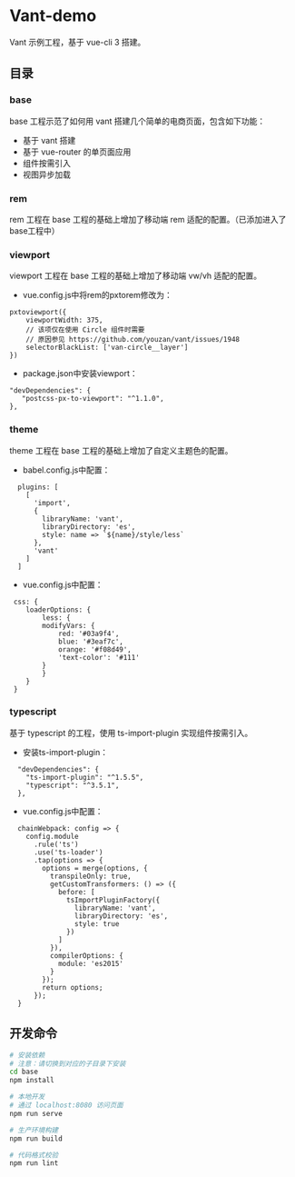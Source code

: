 # Vant-demo
Vant 示例工程，基于 vue-cli 3 搭建。

## 目录

### base

base 工程示范了如何用 vant 搭建几个简单的电商页面，包含如下功能：
- 基于 vant 搭建
- 基于 vue-router 的单页面应用
- 组件按需引入
- 视图异步加载

### rem

rem 工程在 base 工程的基础上增加了移动端 rem 适配的配置。（已添加进入了base工程中）

### viewport

viewport 工程在 base 工程的基础上增加了移动端 vw/vh 适配的配置。
- vue.config.js中将rem的pxtorem修改为：
~~~
pxtoviewport({
    viewportWidth: 375,
    // 该项仅在使用 Circle 组件时需要
    // 原因参见 https://github.com/youzan/vant/issues/1948
    selectorBlackList: ['van-circle__layer']
})
~~~
- package.json中安装viewport：
~~~
"devDependencies": {
   "postcss-px-to-viewport": "^1.1.0",
},
~~~

### theme

theme 工程在 base 工程的基础上增加了自定义主题色的配置。
- babel.config.js中配置：
~~~
  plugins: [
    [
      'import',
      {
        libraryName: 'vant',
        libraryDirectory: 'es',
        style: name => `${name}/style/less`
      },
      'vant'
    ]
  ]
~~~
- vue.config.js中配置：
~~~
 css: {
    loaderOptions: {
        less: {
        modifyVars: {
            red: '#03a9f4',
            blue: '#3eaf7c',
            orange: '#f08d49',
            'text-color': '#111'
        }
        }
    }
 }
~~~

### typescript

基于 typescript 的工程，使用 ts-import-plugin 实现组件按需引入。
- 安装ts-import-plugin：
~~~
  "devDependencies": {
    "ts-import-plugin": "^1.5.5",
    "typescript": "^3.5.1",
  },
~~~
- vue.config.js中配置：
~~~
  chainWebpack: config => {
    config.module
      .rule('ts')
      .use('ts-loader')
      .tap(options => {
        options = merge(options, {
          transpileOnly: true,
          getCustomTransformers: () => ({
            before: [
              tsImportPluginFactory({
                libraryName: 'vant',
                libraryDirectory: 'es',
                style: true
              })
            ]
          }),
          compilerOptions: {
            module: 'es2015'
          }
        });
        return options;
      });
  }
~~~



## 开发命令

``` bash
# 安装依赖
# 注意：请切换到对应的子目录下安装
cd base
npm install

# 本地开发
# 通过 localhost:8080 访问页面
npm run serve

# 生产环境构建
npm run build

# 代码格式校验
npm run lint
```
